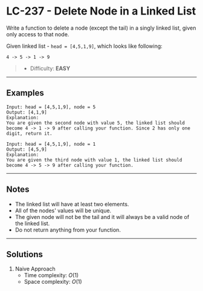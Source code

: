 # LC-237 - Delete Node in a Linked List

Write a function to delete a node (except the tail) in a singly linked list, given only access to that node.

Given linked list - `head = [4,5,1,9]`, which looks like following:
```
4 -> 5 -> 1 -> 9
```

> * Difficulty: **EASY**

---
## Examples

```
Input: head = [4,5,1,9], node = 5
Output: [4,1,9]
Explanation:
You are given the second node with value 5, the linked list should become 4 -> 1 -> 9 after calling your function. Since 2 has only one digit, return it.
```

```
Input: head = [4,5,1,9], node = 1
Output: [4,5,9]
Explanation:
You are given the third node with value 1, the linked list should become 4 -> 5 -> 9 after calling your function.
```

---
## Notes

* The linked list will have at least two elements.
* All of the nodes' values will be unique.
* The given node will not be the tail and it will always be a valid node of the linked list.
* Do not return anything from your function.

---
## Solutions

1. Naive Approach
    * Time complexity: $O(1)$
    * Space complexity: $O(1)$